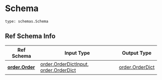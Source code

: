 # Schema
```
type: schemas.Schema
```

## Ref Schema Info
Ref Schema | Input Type | Output Type
---------- | ---------- | -----------
[**order.Order**](../../../../../../../../components/schema/order.md) | [order.OrderDictInput](../../../../../../../../components/schema/order.md#orderdictinput), [order.OrderDict](../../../../../../../../components/schema/order.md#orderdict) | [order.OrderDict](../../../../../../../../components/schema/order.md#orderdict)
